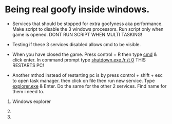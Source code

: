# Being real goofy inside windows.

- Services that should be stopped for extra goofyness aka performance. Make script to disable the 3 windows processors. Run script only when game is opened. DONT RUN SCRIPT WHEN MULTI TASKING!

- Testing if these 3 services disabled allows cmd to be visible.

- When you have closed the game. Press control + R then type [cmd]() & click enter. In command prompt type [shutdown.exe /r /t 0]() THIS RESTARTS PC!

- Another mthod instead of restarting pc is by press control + shift + esc to open task manager. then click on file then run new service. Type [explorer.exe]() & Enter. Do the same for the other 2 services. Find name for them i need to.

1. Windows explorer 

2.

3.




